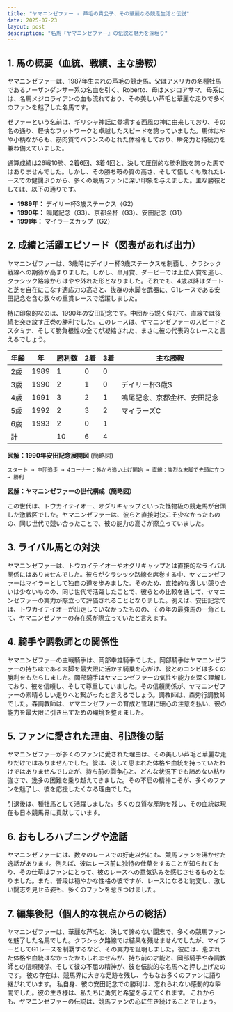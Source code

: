 ```yaml
---
title: "ヤマニンゼファー - 芦毛の貴公子、その華麗なる競走生活と伝説"
date: 2025-07-23
layout: post
description: "名馬『ヤマニンゼファー』の伝説と魅力を深堀り"
---
```


## 1. 馬の概要（血統、戦績、主な勝鞍）

ヤマニンゼファーは、1987年生まれの芦毛の競走馬。父はアメリカの名種牡馬であるノーザンダンサー系の名血を引く、Roberto、母はメジロアサマ。母系には、名馬メジロライアンの血も流れており、その美しい芦毛と華麗な走りで多くのファンを魅了した名馬です。  

ゼファーという名前は、ギリシャ神話に登場する西風の神に由来しており、その名の通り、軽快なフットワークと卓越したスピードを誇っていました。馬体はやや小柄ながらも、筋肉質でバランスのとれた体格をしており、瞬発力と持続力を兼ね備えていました。

通算成績は26戦10勝、2着6回、3着4回と、決して圧倒的な勝利数を誇った馬ではありませんでした。しかし、その勝ち鞍の質の高さ、そして惜しくも敗れたレースでの健闘ぶりから、多くの競馬ファンに深い印象を与えました。主な勝鞍としては、以下の通りです。

* **1989年：**  デイリー杯3歳ステークス（G2）
* **1990年：**  鳴尾記念（G3）、京都金杯（G3）、安田記念（G1）
* **1991年：**  マイラーズカップ（G2）


## 2. 成績と活躍エピソード（図表があれば出力）

ヤマニンゼファーは、3歳時にデイリー杯3歳ステークスを制覇し、クラシック戦線への期待が高まりました。しかし、皐月賞、ダービーでは上位入賞を逃し、クラシック路線からはやや外れた形となりました。それでも、4歳以降はダートと芝を自在にこなす適応力の高さと、抜群の末脚を武器に、G1レースである安田記念を含む数々の重賞レースで活躍しました。

特に印象的なのは、1990年の安田記念です。中団から鋭く伸びて、直線では後続を突き放す圧巻の勝利でした。このレースは、ヤマニンゼファーのスピードとスタミナ、そして勝負根性の全てが凝縮された、まさに彼の代表的なレースと言えるでしょう。

| 年齢 | 年 | 勝利数 | 2着 | 3着 | 主な勝鞍 |
|---|---|---|---|---|---|
| 2歳 | 1989 | 1 | 0 | 0 |  |
| 3歳 | 1990 | 2 | 1 | 0 | デイリー杯3歳S |
| 4歳 | 1991 | 3 | 2 | 1 | 鳴尾記念、京都金杯、安田記念 |
| 5歳 | 1992 | 2 | 3 | 2 | マイラーズC |
| 6歳 | 1993 | 2 | 0 | 1 |  |
| 計 |  | 10 | 6 | 4 |  |


**図解：1990年安田記念展開図** (簡略図)

```
スタート → 中団追走 → 4コーナー：外から追い上げ開始 → 直線：強烈な末脚で先頭に立つ → 勝利
```

**図解：ヤマニンゼファーの世代構成（簡略図）**

この世代は、トウカイテイオー、オグリキャップといった怪物級の競走馬が台頭した激戦区でした。ヤマニンゼファーは、彼らと直接対決こそ少なかったものの、同じ世代で競い合ったことで、彼の能力の高さが際立っていました。


## 3. ライバル馬との対決

ヤマニンゼファーは、トウカイテイオーやオグリキャップとは直接的なライバル関係にはありませんでした。彼らがクラシック路線を席巻する中、ヤマニンゼファーはマイラーとして独自の道を歩みました。そのため、直接的な激しい競り合いは少ないものの、同じ世代で活躍したことで、彼らとの比較を通して、ヤマニンゼファーの実力が際立って評価されることとなりました。例えば、安田記念では、トウカイテイオーが出走していなかったものの、その年の最強馬の一角として、ヤマニンゼファーの存在感が際立っていたと言えます。


## 4. 騎手や調教師との関係性

ヤマニンゼファーの主戦騎手は、岡部幸雄騎手でした。岡部騎手はヤマニンゼファーの持ち味である末脚を最大限に活かす騎乗を心がけ、彼とのコンビは多くの勝利をもたらしました。岡部騎手はヤマニンゼファーの気性や能力を深く理解しており、彼を信頼し、そして尊重していました。その信頼関係が、ヤマニンゼファーの素晴らしい走りへと繋がったと言えるでしょう。調教師は、森秀行調教師でした。森調教師は、ヤマニンゼファーの育成と管理に細心の注意を払い、彼の能力を最大限に引き出すための環境を整えました。


## 5. ファンに愛された理由、引退後の話

ヤマニンゼファーが多くのファンに愛された理由は、その美しい芦毛と華麗な走りだけではありませんでした。彼は、決して恵まれた体格や血統を持っていたわけではありませんでしたが、持ち前の闘争心と、どんな状況下でも諦めない粘り強さで、幾多の困難を乗り越えてきました。その不屈の精神こそが、多くのファンを魅了し、彼を応援したくなる理由でした。

引退後は、種牡馬として活躍しました。多くの良質な産駒を残し、その血統は現在も日本競馬界に貢献しています。


## 6. おもしろハプニングや逸話

ヤマニンゼファーには、数々のレースでの好走以外にも、競馬ファンを沸かせた逸話があります。例えば、彼はレース前に独特の仕草をすることが知られており、その仕草はファンにとって、彼のレースへの意気込みを感じさせるものとなりました。また、普段は穏やかな性格の彼ですが、レースになると豹変し、激しい闘志を見せる姿も、多くのファンを惹きつけました。


## 7. 編集後記（個人的な視点からの総括）

ヤマニンゼファーは、華麗な芦毛と、決して諦めない闘志で、多くの競馬ファンを魅了した名馬でした。クラシック路線では結果を残せませんでしたが、マイラーとしてG1レースを制覇するなど、その実力を証明しました。彼には、恵まれた体格や血統はなかったかもしれませんが、持ち前の才能と、岡部騎手や森調教師との信頼関係、そして彼の不屈の精神が、彼を伝説的な名馬へと押し上げたのです。  彼の存在は、競馬界に大きな足跡を残し、今もなお多くのファンに語り継がれています。  私自身、彼の安田記念での勝利は、忘れられない感動的な瞬間でした。彼の生き様は、私たちに勇気と希望を与えてくれます。  これからも、ヤマニンゼファーの伝説は、競馬ファンの心に生き続けることでしょう。
